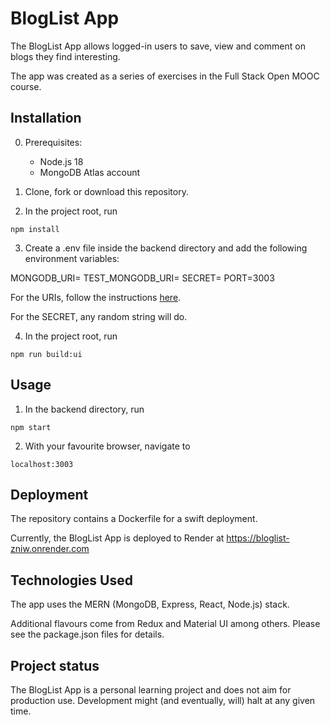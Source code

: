 # BlogList App

The BlogList App allows logged-in users to save, view and comment on blogs they find interesting.

The app was created as a series of exercises in the Full Stack Open MOOC course.

## Installation

0. Prerequisites:

   - Node.js 18
   - MongoDB Atlas account

1. Clone, fork or download this repository.

2. In the project root, run

`npm install`

3. Create a .env file inside the backend directory and add the following environment variables:

MONGODB_URI=<your production database address>
TEST_MONGODB_URI=<your test database address>
SECRET=<your secret>
PORT=3003

For the URIs, follow the instructions [here](https://fullstackopen.com/en/part3/saving_data_to_mongo_db#mongo-db).

For the SECRET, any random string will do.

4. In the project root, run

`npm run build:ui`

## Usage

1. In the backend directory, run

`npm start`

2. With your favourite browser, navigate to

`localhost:3003`

## Deployment

The repository contains a Dockerfile for a swift deployment.

Currently, the BlogList App is deployed to Render at https://bloglist-zniw.onrender.com

## Technologies Used

The app uses the MERN (MongoDB, Express, React, Node.js) stack.

Additional flavours come from Redux and Material UI among others. Please see the package.json files for details.

## Project status

The BlogList App is a personal learning project and does not aim for production use. Development might (and eventually, will) halt at any given time.
